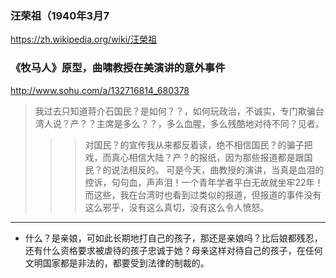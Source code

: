 ### 汪荣祖（1940年3月7
https://zh.wikipedia.org/wiki/汪榮祖
### 《牧马人》原型，曲啸教授在美演讲的意外事件
http://www.sohu.com/a/132716814_680378
>我过去只知道蒋介石国民？是如何？？，如何玩政治，不诚实，专门欺骗台湾人说？产？？主席是多么？？，多么血腥，多么残酷地对待不同？见者。
>>>对国民？的宣传我从来都反着读，绝不相信国民？的骗子把戏，而真心相信大陆？产？的报纸，因为那些报道都是跟国民？的说法相反的。
>>>可是今天，曲教授的演讲，当真是血泪的控诉，句句血，声声泪！一个青年学者平白无故就坐牢22年！而这些，我在台湾时也看到过类似的报道，但报道的事件没有这么邪乎，没有这么真切，没有这么令人愤怒。
---
- 什么？是亲娘，可如此长期地打自己的孩子，那还是亲娘吗？比后娘都残忍，还有什么资格要求被虐待的孩子忠诚于她？母亲这样对待自己的孩子，在任何文明国家都是非法的，都要受到法律的制裁的。